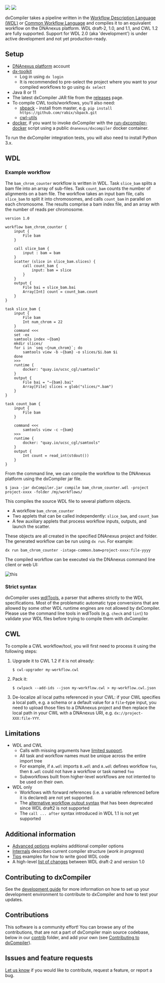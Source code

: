 ![](https://github.com/dnanexus/dxCompiler/workflows/Unit%20Tests/badge.svg)
![](https://github.com/dnanexus/dxCompiler/workflows/WDL%20Integration%20Tests/badge.svg)

dxCompiler takes a pipeline written in the
[Workflow Description Language (WDL)](http://www.openwdl.org/) or [Common Workflow Language](https://www.commonwl.org/v1.2) and compiles it to an equivalent workflow on the DNAnexus platform. WDL draft-2, 1.0, and 1.1, and CWL 1.2 are fully supported. Support for WDL 2.0 (aka 'development') is under active development and not yet production-ready.

## Setup

* [DNAnexus platform](https://platform.dnanexus.com) account
* [dx-toolkit](https://documentation.dnanexus.com/downloads)
  * Log in using `dx login`
  * It is recommended to pre-select the project where you want to your compiled workflows to go using `dx select`
* Java 8 or 11
* The latest dxCompiler JAR file from the [releases](https://github.com/dnanexus/dxCompiler/releases) page.
* To compile CWL tools/workflows, you'll also need:
  * [sbpack](https://github.com/rabix/sbpack) - install from master, e.g. `pip install https://github.com/rabix/sbpack.git`
  * [cwl-utils](https://github.com/common-workflow-language/cwl-utils)
* [docker](https://docs.docker.com/get-docker/), if you want to invoke dxCompiler with the [run-dxcompiler-docker](https://github.com/dnanexus/dxCompiler/blob/main/scripts/compiler_image/run-dxcompiler-docker) script using a public `dnanexus/dxcompiler` docker container.

To run the dxCompiler integration tests, you will also need to install Python 3.x.

## WDL

### Example workflow

The `bam_chrom_counter` workflow is written in WDL. Task `slice_bam` splits a bam file into an array of sub-files. Task
`count_bam` counts the number of alignments on a bam file. The workflow takes an input bam file, calls `slice_bam` to split it into chromosomes, and calls `count_bam` in parallel on each chromosome. The results comprise a bam index file, and an array with the number of reads per chromosome.

```wdl
version 1.0

workflow bam_chrom_counter {
    input {
        File bam
    }

    call slice_bam {
        input : bam = bam
    }
    scatter (slice in slice_bam.slices) {
        call count_bam {
            input: bam = slice
        }
    }
    output {
        File bai = slice_bam.bai
        Array[Int] count = count_bam.count
    }
}

task slice_bam {
    input {
        File bam
        Int num_chrom = 22
    }
    command <<<
    set -ex
    samtools index ~{bam}
    mkdir slices/
    for i in `seq ~{num_chrom}`; do
        samtools view -b ~{bam} -o slices/$i.bam $i
    done
    >>>
    runtime {
        docker: "quay.io/ucsc_cgl/samtools"
    }
    output {
        File bai = "~{bam}.bai"
        Array[File] slices = glob("slices/*.bam")
    }
}

task count_bam {
    input {
        File bam
    }

    command <<<
        samtools view -c ~{bam}
    >>>
    runtime {
        docker: "quay.io/ucsc_cgl/samtools"
    }
    output {
        Int count = read_int(stdout())
    }
}
```

From the command line, we can compile the workflow to the DNAnexus platform using the dxCompiler jar file.

```
$ java -jar dxCompiler.jar compile bam_chrom_counter.wdl -project project-xxxx -folder /my/workflows/
```

This compiles the source WDL file to several platform objects.
- A workflow `bam_chrom_counter`
- Two applets that can be called independently: `slice_bam`, and `count_bam`
- A few auxiliary applets that process workflow inputs, outputs, and launch the scatter.

These objects are all created in the specified DNAnexus project and folder. The generated workflow can be run using `dx run`. For example:

```
dx run bam_chrom_counter -istage-common.bam=project-xxxx:file-yyyy
```

The compiled workflow can be executed via the DNAnexus command line client or web UI:

![this](doc/bam_chrom_counter.png)

### Strict syntax

dxCompiler uses [wdlTools](https://github.com/dnanexus/wdlTools), a parser that adheres strictly to the WDL specifications. Most of the problematic automatic type conversions that are allowed by some other WDL runtime engines are not allowed by dxCompiler. Please use the command line tools in wdlTools (e.g. `check` and `lint`) to validate your WDL files before trying to compile them with dxCompiler.

## CWL

To compile a CWL workflow/tool, you will first need to process it using the following steps:

1. Upgrade it to CWL 1.2 if it is not already: 
    ```
    $ cwl-upgrader my-workflow.cwl
    ```
2. Pack it:
    ```
    $ cwlpack --add-ids --json my-workflow.cwl > my-workflow.cwl.json
    ```
3. De-localize all local paths referenced in your CWL: if your CWL specifies a local path, e.g. a schema or a default value for a `file`-type input, you need to upload those files to a DNAnexus project and then replace the local path in your CWL with a DNAnexus URI, e.g. `dx://project-XXX:file-YYY`.

## Limitations

* WDL and CWL
  * Calls with missing arguments have [limited support](doc/ExpertOptions.md#task-and-workflow-inputs).
  * All task and workflow names must be unique across the entire import tree
  * For example, if `A.wdl` imports `B.wdl` and `A.wdl` defines workflow `foo`, then `B.wdl` could not have a workflow or task named `foo`
  * Subworkflows built from higher-level workflows are not intented to be used on their own.
* WDL only
  * Workflows with forward references (i.e. a variable referenced before it is declared) are not yet supported.
  * The [alternative workflow output syntax](https://github.com/openwdl/wdl/blob/main/versions/draft-2/SPEC.md#outputs) that has been deprecated since WDL draft2 is not supported
  * The `call ... after` syntax introduced in WDL 1.1 is not yet supported

## Additional information

- [Advanced options](doc/ExpertOptions.md) explains additional compiler options
- [Internals](doc/Internals.md) describes current compiler structure (_work in progress_)
- [Tips](doc/Tips.md) examples for how to write good WDL code
- A high-level [list of changes](https://github.com/openwdl/wdl/blob/main/versions/Differences.md#draft-2-to-10) between WDL draft-2 and version 1.0

## Contributing to dxCompiler

See the [development guide](doc/Developing.md#/) for more information on how to set up your development environment to contribute to dxCompiler and how to test your updates.

## Contributions

This software is a community effort! You can browse any of the contributions, that are not a part of dxCompiler main source codebase, below in our [contrib](contrib) folder, and add your own (see [Contributing to dxCompiler](#Contributing-to-dxCompiler)).

## Issues and feature requests

[Let us know](https://github.com/dnanexus/dxCompiler/issues) if you would like to contribute, request a feature, or report a bug.
